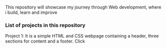 This repository will showcase my journey through Web development, where i build, learn and improve

### List of projects in this repository

Project 1: It is a simple HTML and CSS webpage containing a header, three sections for content and a footer. Click 
